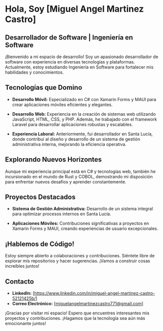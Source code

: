 # Hola, Soy [Miguel Angel Martinez Castro]

## Desarrollador de Software | Ingeniería en Software

¡Bienvenido a mi espacio de desarrollo! Soy un apasionado desarrollador de software con experiencia en diversas tecnologías y plataformas. Actualmente, estoy estudiando Ingeniería en Software para fortalecer mis habilidades y conocimientos.

## Tecnologías que Domino

- **Desarrollo Móvil:** Especializado en C# con Xamarin Forms y MAUI para crear aplicaciones móviles eficientes y elegantes.

- **Desarrollo Web:** Experiencia en la creación de sistemas web utilizando JavaScript, HTML, CSS, y PHP. Además, he trabajado con el framework Laravel para desarrollar aplicaciones robustas y escalables.

- **Experiencia Laboral:** Anteriormente, fui desarrollador en Santa Lucía, donde contribuí al diseño y desarrollo de un sistema de gestión administrativa interna, mejorando la eficiencia operativa.

## Explorando Nuevos Horizontes

Aunque mi experiencia principal está en C# y tecnologías web, también he incursionado en el mundo de Rust y COBOL, demostrando mi disposición para enfrentar nuevos desafíos y aprender constantemente.

## Proyectos Destacados

- **Sistema de Gestión Administrativa:** Desarrollo de un sistema integral para optimizar procesos internos en Santa Lucía.

- **Aplicaciones Móviles:** Contribuciones significativas a proyectos en Xamarin Forms y MAUI, creando experiencias de usuario excepcionales.

## ¡Hablemos de Código!

Estoy siempre abierto a colaboraciones y contribuciones. Siéntete libre de explorar mis repositorios y hacer sugerencias. ¡Vamos a construir cosas increíbles juntos!

## Contacto

- **LinkedIn:** [https://www.linkedin.com/in/miguel-angel-martinez-castro-52121425b/]
- **Correo Electrónico:** [miguelangelmartinezcastro771@gmail.com]

¡Gracias por visitar mi espacio! Espero que encuentres interesantes mis proyectos y contribuciones. ¡Hagamos que la tecnología sea aún más emocionante juntos!
